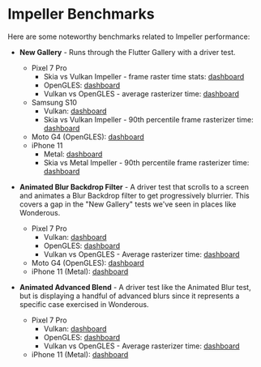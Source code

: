 # Impeller Benchmarks

Here are some noteworthy benchmarks related to Impeller performance:

- **New Gallery** - Runs through the Flutter Gallery with a driver test.
  - Pixel 7 Pro
    - Skia vs Vulkan Impeller - frame raster time stats: [dashboard](https://flutter-flutter-perf.skia.org/e/?queries=device_type%3DPixel_7_Pro%26sub_result%3D90th_percentile_frame_rasterizer_time_millis%26sub_result%3D99th_percentile_frame_rasterizer_time_millis%26sub_result%3Daverage_frame_rasterizer_time_millis%26sub_result%3Dworst_frame_rasterizer_time_millis%26test%3Dnew_gallery__transition_perf%26test%3Dnew_gallery_impeller__transition_perf)
    - OpenGLES: [dashboard](https://flutter-flutter-perf.skia.org/e/?keys=X080f13e1d6607d5ad3f4fe5c67e61538)
    - Vulkan vs OpenGLES - average rasterizer time: [dashboard](https://flutter-flutter-perf.skia.org/e/?queries=device_type%3DPixel_7_Pro%26sub_result%3Daverage_frame_rasterizer_time_millis%26test%3Dnew_gallery_impeller__transition_perf%26test%3Dnew_gallery_opengles_impeller__transition_perf)
  - Samsung S10
    - Vulkan: [dashboard](https://flutter-flutter-perf.skia.org/e/?keys=X777844777514c7b34e736eadbc5dd002)
    - Skia vs Vulkan Impeller - 90th percentile frame rasterizer time: [dashboard](https://flutter-flutter-perf.skia.org/e/?begin=1707934850&end=1708021250&queries=device_type%3DSM-A025V%26sub_result%3D90th_percentile_frame_rasterizer_time_millis%26test%3Dnew_gallery__transition_perf%26test%3Dnew_gallery_impeller__transition_perf)
  - Moto G4 (OpenGLES): [dashboard](https://flutter-flutter-perf.skia.org/e/?keys=Xaeae5aa39c9028be43e8a9ad40540bd8)
  - iPhone 11
    - Metal: [dashboard](https://flutter-flutter-perf.skia.org/e/?keys=X9d52e54d0ac32151cc10feca61ea34cc)
    - Skia vs Metal Impeller - 90th percentile frame rasterizer time: [dashboard](https://flutter-flutter-perf.skia.org/e/?keys=X836c18b955eb83a9102a4391672f37e0)

- **Animated Blur Backdrop Filter** - A driver test that scrolls to a screen and
  animates a Blur Backdrop filter to get progressively blurrier.  This covers a
  gap in the "New Gallery" tests we've seen in places like Wonderous.
  - Pixel 7 Pro
    - Vulkan: [dashboard](https://flutter-flutter-perf.skia.org/e/?keys=X6d3dd43039c95ec80a8b3914cf386f48)
    - OpenGLES: [dashboard](https://flutter-flutter-perf.skia.org/e/?keys=X48625544c02c75d050c4440405025d80)
    - Vulkan vs OpenGLES - Average rasterizer time: [dashboard](https://flutter-flutter-perf.skia.org/e/?queries=device_type%3DPixel_7_Pro%26sub_result%3Daverage_frame_rasterizer_time_millis%26test%3Danimated_blur_backdrop_filter_perf__timeline_summary%26test%3Danimated_blur_backdrop_filter_perf_opengles__timeline_summary)
  - Moto G4 (OpenGLES): [dashboard](https://flutter-flutter-perf.skia.org/e/?keys=X78023772ea9e94c81f37456a7fa7bf46)
  - iPhone 11 (Metal): [dashboard](https://flutter-flutter-perf.skia.org/e/?keys=X2f7504aba3db6aeff08cc896081ace55)

- **Animated Advanced Blend** - A driver test like the Animated Blur test, but
  is displaying a handful of advanced blurs since it represents a specific case
  exercised in Wonderous.
  - Pixel 7 Pro
    - Vulkan: [dashboard](https://flutter-flutter-perf.skia.org/e/?keys=Xe742e40d9f7510cf6c8ddbf9eee9d51b)
    - OpenGLES: [dashboard](https://flutter-flutter-perf.skia.org/e/?keys=X78baa100c6cadec3171d42063cc857bf)
    - Vulkan vs OpenGLES - Average rasterizer time: [dashboard](https://flutter-flutter-perf.skia.org/e/?queries=device_type%3DPixel_7_Pro%26sub_result%3Daverage_frame_rasterizer_time_millis%26test%3Danimated_advanced_blend_perf__timeline_summary%26test%3Danimated_advanced_blend_perf_opengles__timeline_summary)
  - iPhone 11 (Metal): [dashboard](https://flutter-flutter-perf.skia.org/e/?keys=X65477f5b5026c0d5ee8fee79122427ab)
